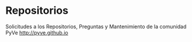 # Repositorios
Solicitudes a los Repositorios, Preguntas y Mantenimiento de la comunidad PyVe http://pyve.github.io
